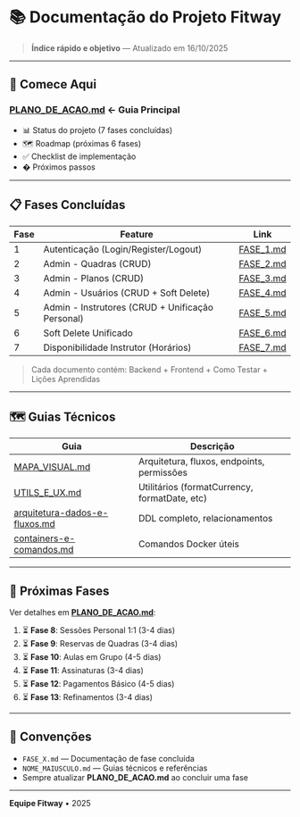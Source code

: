 # 📚 Documentação do Projeto Fitway

> **Índice rápido e objetivo** — Atualizado em 16/10/2025

---

## 🎯 Comece Aqui

### **[PLANO_DE_ACAO.md](./PLANO_DE_ACAO.md)** ← Guia Principal

- 📊 Status do projeto (7 fases concluídas)
- 🗺️ Roadmap (próximas 6 fases)
- ✅ Checklist de implementação
- � Próximos passos

---

## 📋 Fases Concluídas

| Fase | Feature | Link |
|------|---------|------|
| 1 | Autenticação (Login/Register/Logout) | [FASE_1.md](./FASE_1.md) |
| 2 | Admin - Quadras (CRUD) | [FASE_2.md](./FASE_2.md) |
| 3 | Admin - Planos (CRUD) | [FASE_3.md](./FASE_3.md) |
| 4 | Admin - Usuários (CRUD + Soft Delete) | [FASE_4.md](./FASE_4.md) |
| 5 | Admin - Instrutores (CRUD + Unificação Personal) | [FASE_5.md](./FASE_5.md) |
| 6 | Soft Delete Unificado | [FASE_6.md](./FASE_6.md) |
| 7 | Disponibilidade Instrutor (Horários) | [FASE_7.md](./FASE_7.md) |

> Cada documento contém: Backend + Frontend + Como Testar + Lições Aprendidas

---

## 🗺️ Guias Técnicos

| Guia | Descrição |
|------|-----------|
| [MAPA_VISUAL.md](./MAPA_VISUAL.md) | Arquitetura, fluxos, endpoints, permissões |
| [UTILS_E_UX.md](./UTILS_E_UX.md) | Utilitários (formatCurrency, formatDate, etc) |
| [arquitetura-dados-e-fluxos.md](./arquitetura-dados-e-fluxos.md) | DDL completo, relacionamentos |
| [containers-e-comandos.md](./containers-e-comandos.md) | Comandos Docker úteis |

---

## 🚀 Próximas Fases

Ver detalhes em **[PLANO_DE_ACAO.md](./PLANO_DE_ACAO.md)**:

1. ⏳ **Fase 8**: Sessões Personal 1:1 (3-4 dias)
2. ⏳ **Fase 9**: Reservas de Quadras (3-4 dias)
3. ⏳ **Fase 10**: Aulas em Grupo (4-5 dias)
4. ⏳ **Fase 11**: Assinaturas (3-4 dias)
5. ⏳ **Fase 12**: Pagamentos Básico (4-5 dias)
6. ⏳ **Fase 13**: Refinamentos (3-4 dias)

---

## 📝 Convenções

- `FASE_X.md` — Documentação de fase concluída
- `NOME_MAIUSCULO.md` — Guias técnicos e referências
- Sempre atualizar **PLANO_DE_ACAO.md** ao concluir uma fase

---

**Equipe Fitway** • 2025
